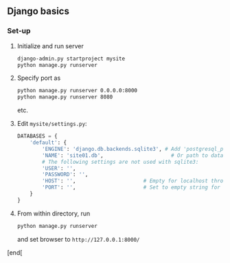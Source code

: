 ## Django basics

### Set-up

 1. Initialize and run server

    ```bash
    django-admin.py startproject mysite
    python manage.py runserver
    ```

 1. Specify port as

    ```bash
    python manage.py runserver 0.0.0.0:8000
    python manage.py runserver 8080
    ```

    etc.

 1. Edit `mysite/settings.py`:

    ```python
    DATABASES = {
        'default': {
            'ENGINE': 'django.db.backends.sqlite3', # Add 'postgresql_psycopg2', 'mysql', 'sqlite3' or 'oracle'.
            'NAME': 'site01.db',                      # Or path to database file if using sqlite3.
            # The following settings are not used with sqlite3:
            'USER': '',
            'PASSWORD': '',
            'HOST': '',                      # Empty for localhost through domain sockets or '127.0.0.1' for localhost through TCP.
            'PORT': '',                      # Set to empty string for default.
        }
    }
    ```

 1. From within directory, run

    ```bash
    python manage.py runserver
    ```

    and set browser to `http://127.0.0.1:8000/`

[end[